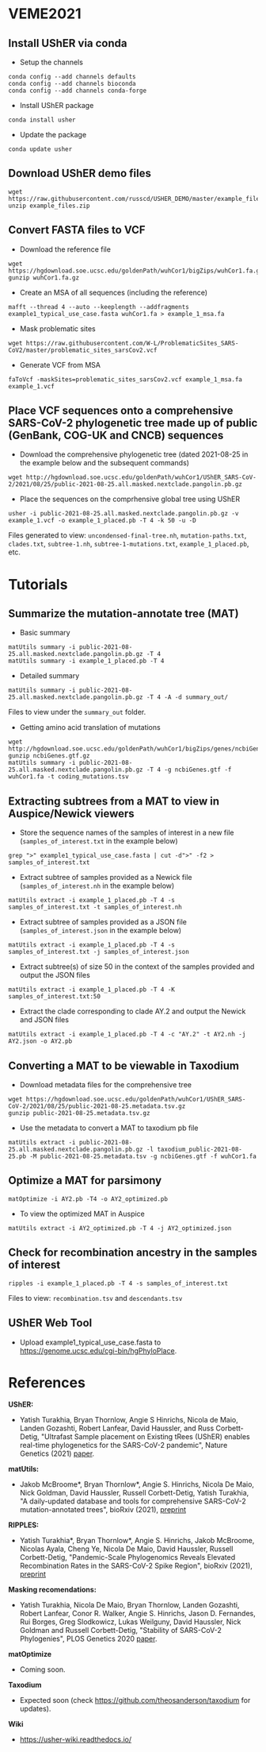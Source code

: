 # VEME2021

## Install UShER via conda
* Setup the channels
```
conda config --add channels defaults
conda config --add channels bioconda
conda config --add channels conda-forge
```

* Install UShER package
```
conda install usher
```

* Update the package 
```
conda update usher
```

## Download UShER demo files
```
wget https://raw.githubusercontent.com/russcd/USHER_DEMO/master/example_files.zip
unzip example_files.zip
```

## Convert FASTA files to VCF
* Download the reference file
```
wget https://hgdownload.soe.ucsc.edu/goldenPath/wuhCor1/bigZips/wuhCor1.fa.gz
gunzip wuhCor1.fa.gz
```

* Create an MSA of all sequences (including the reference)
```
mafft --thread 4 --auto --keeplength --addfragments example1_typical_use_case.fasta wuhCor1.fa > example_1_msa.fa
```

* Mask problematic sites
```
wget https://raw.githubusercontent.com/W-L/ProblematicSites_SARS-CoV2/master/problematic_sites_sarsCov2.vcf
```

* Generate VCF from MSA
```
faToVcf -maskSites=problematic_sites_sarsCov2.vcf example_1_msa.fa example_1.vcf
```

## Place VCF sequences onto a comprehensive SARS-CoV-2 phylogenetic tree made up of public (GenBank, COG-UK and CNCB) sequences
* Download the comprehensive phylogenetic tree (dated 2021-08-25 in the example below and the subsequent commands)
```
wget http://hgdownload.soe.ucsc.edu/goldenPath/wuhCor1/UShER_SARS-CoV-2/2021/08/25/public-2021-08-25.all.masked.nextclade.pangolin.pb.gz
```

* Place the sequences on the comprhensive global tree using UShER
```
usher -i public-2021-08-25.all.masked.nextclade.pangolin.pb.gz -v example_1.vcf -o example_1_placed.pb -T 4 -k 50 -u -D
```
Files generated to view: `uncondensed-final-tree.nh`, `mutation-paths.txt`, `clades.txt`, `subtree-1.nh`, `subtree-1-mutations.txt`, `example_1_placed.pb`, etc. 

# Tutorials

## Summarize the mutation-annotate tree (MAT)

* Basic summary
```
matUtils summary -i public-2021-08-25.all.masked.nextclade.pangolin.pb.gz -T 4
matUtils summary -i example_1_placed.pb -T 4
```

* Detailed summary
```
matUtils summary -i public-2021-08-25.all.masked.nextclade.pangolin.pb.gz -T 4 -A -d summary_out/
```
Files to view under the `summary_out` folder.

* Getting amino acid translation of mutations
```
wget http://hgdownload.soe.ucsc.edu/goldenPath/wuhCor1/bigZips/genes/ncbiGenes.gtf.gz
gunzip ncbiGenes.gtf.gz
matUtils summary -i public-2021-08-25.all.masked.nextclade.pangolin.pb.gz -T 4 -g ncbiGenes.gtf -f wuhCor1.fa -t coding_mutations.tsv
```

## Extracting subtrees from a MAT to view in Auspice/Newick viewers
* Store the sequence names of the samples of interest in a new file (`samples_of_interest.txt` in the example below) 
```
grep ">" example1_typical_use_case.fasta | cut -d">" -f2 > samples_of_interest.txt 
```

* Extract subtree of samples provided as a Newick file (`samples_of_interest.nh` in the example below)
```
matUtils extract -i example_1_placed.pb -T 4 -s samples_of_interest.txt -t samples_of_interest.nh 
```

* Extract subtree of samples provided as a JSON file (`samples_of_interest.json` in the example below)
```
matUtils extract -i example_1_placed.pb -T 4 -s samples_of_interest.txt -j samples_of_interest.json 
```

* Extract subtree(s) of size 50 in the context of the samples provided and output the JSON files 
```
matUtils extract -i example_1_placed.pb -T 4 -K samples_of_interest.txt:50  
```

* Extract the clade corresponding to clade AY.2 and  output the Newick and JSON files 
```
matUtils extract -i example_1_placed.pb -T 4 -c "AY.2" -t AY2.nh -j AY2.json -o AY2.pb
```

## Converting a MAT to be viewable in Taxodium
* Download metadata files for the comprehensive tree
```
wget https://hgdownload.soe.ucsc.edu/goldenPath/wuhCor1/UShER_SARS-CoV-2/2021/08/25/public-2021-08-25.metadata.tsv.gz
gunzip public-2021-08-25.metadata.tsv.gz
```

* Use the metadata to convert a MAT to taxodium pb file
```
matUtils extract -i public-2021-08-25.all.masked.nextclade.pangolin.pb.gz -l taxodium_public-2021-08-25.pb -M public-2021-08-25.metadata.tsv -g ncbiGenes.gtf -f wuhCor1.fa 
```

## Optimize a MAT for parsimony
```
matOptimize -i AY2.pb -T4 -o AY2_optimized.pb
```

* To view the optimized MAT in Auspice 
```
matUtils extract -i AY2_optimized.pb -T 4 -j AY2_optimized.json 
```

## Check for recombination ancestry in the samples of interest
```
ripples -i example_1_placed.pb -T 4 -s samples_of_interest.txt 
```
Files to view: `recombination.tsv` and `descendants.tsv`

## UShER Web Tool
* Upload example1_typical_use_case.fasta to https://genome.ucsc.edu/cgi-bin/hgPhyloPlace.

# References
**UShER:**
* Yatish Turakhia, Bryan Thornlow, Angie S Hinrichs, Nicola de Maio, Landen Gozashti, Robert Lanfear, David Haussler, and Russ Corbett-Detig, "Ultrafast Sample placement on Existing tRees (UShER) enables real-time phylogenetics for the SARS-CoV-2 pandemic", Nature Genetics (2021) [paper](https://t.co/ulGUSRmuWv?amp=1).

**matUtils:**
* Jakob McBroome*, Bryan Thornlow*, Angie S. Hinrichs, Nicola De Maio, Nick Goldman, David Haussler, Russell Corbett-Detig, Yatish Turakhia, "A daily-updated database and tools for comprehensive SARS-CoV-2 mutation-annotated trees", bioRxiv (2021), [preprint](https://www.biorxiv.org/content/10.1101/2021.04.03.438321v2)

**RIPPLES:**
* Yatish Turakhia*, Bryan Thornlow*, Angie S. Hinrichs, Jakob McBroome, Nicolas Ayala, Cheng Ye, Nicola De Maio, David Haussler, Russell Corbett-Detig, "Pandemic-Scale Phylogenomics Reveals Elevated Recombination Rates in the SARS-CoV-2 Spike Region", bioRxiv (2021), [preprint](https://www.biorxiv.org/content/10.1101/2021.08.04.455157v1)


**Masking recomendations:**
* Yatish Turakhia, Nicola De Maio, Bryan Thornlow, Landen Gozashti, Robert Lanfear, Conor R. Walker, Angie S. Hinrichs, Jason D. Fernandes, Rui Borges, Greg Slodkowicz, Lukas Weilguny, David Haussler, Nick Goldman and Russell Corbett-Detig, "Stability of SARS-CoV-2 Phylogenies", PLOS Genetics 2020 [paper](https://doi.org/10.1371/journal.pgen.1009175).

**matOptimize**
* Coming soon.

**Taxodium**
* Expected soon (check https://github.com/theosanderson/taxodium for updates).

**Wiki**
* https://usher-wiki.readthedocs.io/
